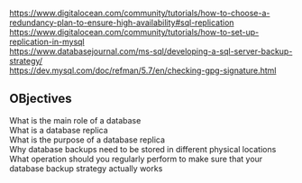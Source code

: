 https://www.digitalocean.com/community/tutorials/how-to-choose-a-redundancy-plan-to-ensure-high-availability#sql-replication  
https://www.digitalocean.com/community/tutorials/how-to-set-up-replication-in-mysql  
https://www.databasejournal.com/ms-sql/developing-a-sql-server-backup-strategy/  
https://dev.mysql.com/doc/refman/5.7/en/checking-gpg-signature.html  

OBjectives
-----------------------------------
What is the main role of a database  
What is a database replica  
What is the purpose of a database replica  
Why database backups need to be stored in different physical locations  
What operation should you regularly perform to make sure that your database backup strategy actually works  
